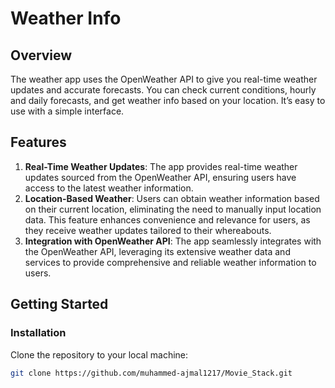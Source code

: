 # Weather Info

## Overview
The weather app uses the OpenWeather API to give you real-time weather updates and accurate forecasts. You can
check current conditions, hourly and daily forecasts, and get weather info based on your location. It’s easy to use with
a simple interface.

## Features
1. **Real-Time Weather Updates**:  The app provides real-time weather updates sourced from the OpenWeather API, ensuring users have access to the latest weather information.
2. **Location-Based Weather**: Users can obtain weather information based on their current location, eliminating the need to manually input location data. This feature enhances convenience and relevance for users, as they receive weather updates tailored to their whereabouts.
3. **Integration with OpenWeather API**:  The app seamlessly integrates with the OpenWeather API, leveraging its extensive weather data and services to provide comprehensive and reliable weather information to users.

## Getting Started
### Installation
Clone the repository to your local machine:
```bash
git clone https://github.com/muhammed-ajmal1217/Movie_Stack.git


